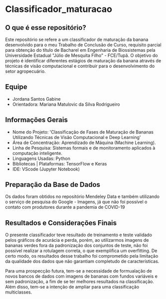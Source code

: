 # Classificador_maturacao

## O que é esse repositório?
Este repositório se refere a um classificador de maturação da banana desenvolvido para o meu Trabalho de Conclusão de Curso, requisito parcial para obtenção do título de Bacharel em Engenharia de Biossistemas pela Universidade Estadual "Júlio de Mesquita Filho" - FCE/Tupã.
O objetivo do projeto é identificar diferentes estágios de maturação da banana através de técnicas de visão computacional e contribuir para o desenvolvimento do setor agropecuário. 

## Equipe
* Jordana Santos Gabine
* Orientadora: Mariana Matulovic da Silva Rodrigueiro

## Informações Gerais
* Nome do Projeto: 'Classificação de Fases de Maturação de Bananas Utilizando Técnicas de Visão Computacional e Deep Learning'
* Área de Concentração: Aprendizado de Máquina (Machine Learning).
* Linha de Pesquisa: Sistemas formais e de monitoramento aplicados à computação inteligente.
* Linguagens Usadas: Python
* Bibliotecas | Plataformas: TensorFlow e Keras
* IDE: VScode (Jupyter Notebook)

## Preparação da Base de Dados
Os dados foram obtidos no repositório Mendeley Data e também utilizando o serviço de pesquisa do Google - Imagens, já que não foi possível o contato com produtores durante a pandemia de COVID-19

## Resultados e Considerações Finais
O presente classificador teve resultado de treinamento e teste validado pelos gráficos de acurácia e perda, porém, ao utilizarmos imagens de bananas verdes fora da padronização dos conjuntos de teste, não foi possível realizar a rotulagem correta, o que exemplifica um overfitting. De certo modo, os resultados desse trabalho foi comprometido pela limitação da qualidade dos dados que não garantiam completudo de características. 

Para uma prospecção futura, tem-se a necessidade de formualação de novos bancos de dados com imagens de bananas com fundos variáveis e sem padronização, a fim de se ter melhores resultados na classificação. Além disso, tem-se a intenção de ampliar para uma classificação multiclasses. 

